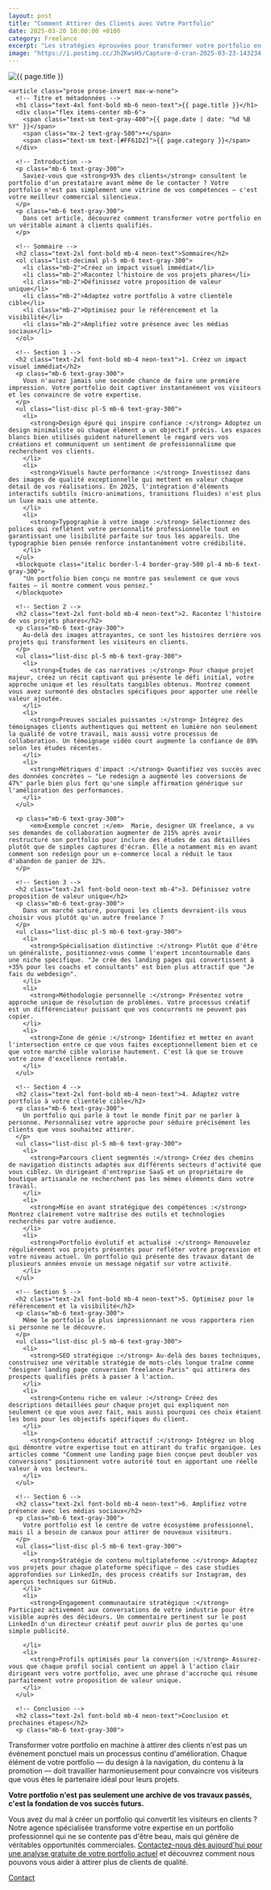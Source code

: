 ```yaml
---
layout: post
title: "Comment Attirer des Clients avec Votre Portfolio"
date: 2025-03-20 10:00:00 +0100
category: Freelance
excerpt: "Les stratégies éprouvées pour transformer votre portfolio en véritable outil commercial et décrocher plus de projets en tant que freelance."
image: "https://i.postimg.cc/JhZKwsH5/Capture-d-cran-2025-03-23-143234.webp"
---
```

<main class="pt-24 pb-16 bg-[#0A0118] text-white font-serif">
  <div class="container mx-auto px-4 max-w-4xl">
    <!-- Image en haut de l'article -->
    <div class="mb-10 rounded-xl overflow-hidden shadow-lg">
      <img 
        src="{{ page.image }}" 
        alt="{{ page.title }}" 
        loading="lazy"
        class="w-full h-72 object-cover object-center transition-transform duration-500 hover:scale-105"
      />
    </div>
    
    <article class="prose prose-invert max-w-none">
      <!-- Titre et métadonnées -->
      <h1 class="text-4xl font-bold mb-6 neon-text">{{ page.title }}</h1>
      <div class="flex items-center mb-6">
        <span class="text-sm text-gray-400">{{ page.date | date: "%d %B %Y" }}</span>
        <span class="mx-2 text-gray-500">•</span>
        <span class="text-sm text-[#FF61D2]">{{ page.category }}</span>
      </div>
      
      <!-- Introduction -->
      <p class="mb-6 text-gray-300">
        Saviez-vous que <strong>93% des clients</strong> consultent le portfolio d'un prestataire avant même de le contacter ? Votre portfolio n'est pas simplement une vitrine de vos compétences — c'est votre meilleur commercial silencieux.
      </p>
      <p class="mb-6 text-gray-300">
        Dans cet article, découvrez comment transformer votre portfolio en un véritable aimant à clients qualifiés.
      </p>
      
      <!-- Sommaire -->
      <h2 class="text-2xl font-bold mb-4 neon-text">Sommaire</h2>
      <ol class="list-decimal pl-5 mb-6 text-gray-300">
        <li class="mb-2">Créez un impact visuel immédiat</li>
        <li class="mb-2">Racontez l'histoire de vos projets phares</li>
        <li class="mb-2">Définissez votre proposition de valeur unique</li>
        <li class="mb-2">Adaptez votre portfolio à votre clientèle cible</li>
        <li class="mb-2">Optimisez pour le référencement et la visibilité</li>
        <li class="mb-2">Amplifiez votre présence avec les médias sociaux</li>
      </ol>
      
      <!-- Section 1 -->
      <h2 class="text-2xl font-bold mb-4 neon-text">1. Créez un impact visuel immédiat</h2>
      <p class="mb-6 text-gray-300">
        Vous n'aurez jamais une seconde chance de faire une première impression. Votre portfolio doit captiver instantanément vos visiteurs et les convaincre de votre expertise.
      </p>
      <ul class="list-disc pl-5 mb-6 text-gray-300">
        <li>
          <strong>Design épuré qui inspire confiance :</strong> Adoptez un design minimaliste où chaque élément a un objectif précis. Les espaces blancs bien utilisés guident naturellement le regard vers vos créations et communiquent un sentiment de professionnalisme que recherchent vos clients.
        </li>
        <li>
          <strong>Visuels haute performance :</strong> Investissez dans des images de qualité exceptionnelle qui mettent en valeur chaque détail de vos réalisations. En 2025, l'intégration d'éléments interactifs subtils (micro-animations, transitions fluides) n'est plus un luxe mais une attente.
        </li>
        <li>
          <strong>Typographie à votre image :</strong> Sélectionnez des polices qui reflètent votre personnalité professionnelle tout en garantissant une lisibilité parfaite sur tous les appareils. Une typographie bien pensée renforce instantanément votre crédibilité.
        </li>
      </ul>
      <blockquote class="italic border-l-4 border-gray-500 pl-4 mb-6 text-gray-300">
        "Un portfolio bien conçu ne montre pas seulement ce que vous faites — il montre comment vous pensez."
      </blockquote>
      
      <!-- Section 2 -->
      <h2 class="text-2xl font-bold mb-4 neon-text">2. Racontez l'histoire de vos projets phares</h2>
      <p class="mb-6 text-gray-300">
        Au-delà des images attrayantes, ce sont les histoires derrière vos projets qui transforment les visiteurs en clients.
      </p>
      <ul class="list-disc pl-5 mb-6 text-gray-300">
        <li>
          <strong>Études de cas narratives :</strong> Pour chaque projet majeur, créez un récit captivant qui présente le défi initial, votre approche unique et les résultats tangibles obtenus. Montrez comment vous avez surmonté des obstacles spécifiques pour apporter une réelle valeur ajoutée.
        </li>
        <li>
          <strong>Preuves sociales puissantes :</strong> Intégrez des témoignages clients authentiques qui mettent en lumière non seulement la qualité de votre travail, mais aussi votre processus de collaboration. Un témoignage vidéo court augmente la confiance de 89% selon les études récentes.
        </li>
        <li>
          <strong>Métriques d'impact :</strong> Quantifiez vos succès avec des données concrètes — "Le redesign a augmenté les conversions de 47%" parle bien plus fort qu'une simple affirmation générique sur l'amélioration des performances.
        </li>
      </ul>
     
      <p class="mb-6 text-gray-300">
          <em>Exemple concret :</em>  Marie, designer UX freelance, a vu ses demandes de collaboration augmenter de 215% après avoir restructuré son portfolio pour inclure des études de cas détaillées plutôt que de simples captures d'écran. Elle a notamment mis en avant comment son redesign pour un e-commerce local a réduit le taux d'abandon de panier de 32%.
      </p>
      
      <!-- Section 3 -->
      <h2 class="text-2xl font-bold neon-text mb-4">3. Définissez votre proposition de valeur unique</h2>
      <p class="mb-6 text-gray-300">
        Dans un marché saturé, pourquoi les clients devraient-ils vous choisir vous plutôt qu'un autre freelance ?
      </p>
      <ul class="list-disc pl-5 mb-6 text-gray-300">
        <li>
          <strong>Spécialisation distinctive :</strong> Plutôt que d'être un généraliste, positionnez-vous comme l'expert incontournable dans une niche spécifique. "Je crée des landing pages qui convertissent à +35% pour les coachs et consultants" est bien plus attractif que "Je fais du webdesign".
        </li>
        <li>
          <strong>Méthodologie personnelle :</strong> Présentez votre approche unique de résolution de problèmes. Votre processus créatif est un différenciateur puissant que vos concurrents ne peuvent pas copier.
        </li>
        <li>
          <strong>Zone de génie :</strong> Identifiez et mettez en avant l'intersection entre ce que vous faites exceptionnellement bien et ce que votre marché cible valorise hautement. C'est là que se trouve votre zone d'excellence rentable.
        </li>
      </ul>
      
      <!-- Section 4 -->
      <h2 class="text-2xl font-bold mb-4 neon-text">4. Adaptez votre portfolio à votre clientèle cible</h2>
      <p class="mb-6 text-gray-300">
        Un portfolio qui parle à tout le monde finit par ne parler à personne. Personnalisez votre approche pour séduire précisément les clients que vous souhaitez attirer.
      </p>
      <ul class="list-disc pl-5 mb-6 text-gray-300">
        <li>
          <strong>Parcours client segmentés :</strong> Créez des chemins de navigation distincts adaptés aux différents secteurs d'activité que vous ciblez. Un dirigeant d'entreprise SaaS et un propriétaire de boutique artisanale ne recherchent pas les mêmes éléments dans votre travail.
        </li>
        <li>
          <strong>Mise en avant stratégique des compétences :</strong> Montrez clairement votre maîtrise des outils et technologies recherchés par votre audience.
        </li>
        <li>
          <strong>Portfolio évolutif et actualisé :</strong> Renouvelez régulièrement vos projets présentés pour refléter votre progression et votre niveau actuel. Un portfolio qui présente des travaux datant de plusieurs années envoie un message négatif sur votre activité.
        </li>
      </ul>
      
      <!-- Section 5 -->
      <h2 class="text-2xl font-bold mb-4 neon-text">5. Optimisez pour le référencement et la visibilité</h2>
      <p class="mb-6 text-gray-300">
        Même le portfolio le plus impressionnant ne vous rapportera rien si personne ne le découvre.
      </p>
      <ul class="list-disc pl-5 mb-6 text-gray-300">
        <li>
          <strong>SEO stratégique :</strong> Au-delà des bases techniques, construisez une véritable stratégie de mots-clés longue traîne comme "designer landing page conversion freelance Paris" qui attirera des prospects qualifiés prêts à passer à l'action.
        </li>
        <li>
          <strong>Contenu riche en valeur :</strong> Créez des descriptions détaillées pour chaque projet qui expliquent non seulement ce que vous avez fait, mais aussi pourquoi ces choix étaient les bons pour les objectifs spécifiques du client.
        </li>
        <li>
          <strong>Contenu éducatif attractif :</strong> Intégrez un blog qui démontre votre expertise tout en attirant du trafic organique. Les articles comme "Comment une landing page bien conçue peut doubler vos conversions" positionnent votre autorité tout en apportant une réelle valeur à vos lecteurs.
        </li>
      </ul>
      
      <!-- Section 6 -->
      <h2 class="text-2xl font-bold mb-4 neon-text">6. Amplifiez votre présence avec les médias sociaux</h2>
      <p class="mb-6 text-gray-300">
        Votre portfolio est le centre de votre écosystème professionnel, mais il a besoin de canaux pour attirer de nouveaux visiteurs.
      </p>
      <ul class="list-disc pl-5 mb-6 text-gray-300">
        <li>
          <strong>Stratégie de contenu multiplateforme :</strong> Adaptez vos projets pour chaque plateforme spécifique — des case studies approfondies sur LinkedIn, des process créatifs sur Instagram, des aperçus techniques sur GitHub.
        </li>
        <li>
          <strong>Engagement communautaire stratégique :</strong> Participez activement aux conversations de votre industrie pour être visible auprès des décideurs. Un commentaire pertinent sur le post LinkedIn d'un directeur créatif peut ouvrir plus de portes qu'une simple publicité.

        </li>
        <li>
          <strong>Profils optimisés pour la conversion :</strong> Assurez-vous que chaque profil social contient un appel à l'action clair dirigeant vers votre portfolio, avec une phrase d'accroche qui résume parfaitement votre proposition de valeur unique.
        </li>
      </ul>
      
      <!-- Conclusion -->
      <h2 class="text-2xl font-bold mb-4 neon-text">Conclusion et prochaines étapes</h2>
      <p class="mb-6 text-gray-300">
  Transformer votre portfolio en machine à attirer des clients n'est pas un événement ponctuel mais un processus continu d'amélioration. Chaque élément de votre portfolio — du design à   la navigation, du contenu à la promotion — doit travailler harmonieusement pour convaincre vos visiteurs que vous êtes le partenaire idéal pour leurs projets.
      </p>
      <p class="mb-6 text-gray-300">
     <strong>Votre portfolio n'est pas seulement une archive de vos travaux passés, c'est la fondation de vos succès futurs.</strong>
      </p>
      <p class="mb-6 text-gray-300">
Vous avez du mal à créer un portfolio qui convertit les visiteurs en clients ? Notre agence spécialisée transforme votre expertise en un portfolio professionnel qui ne se contente pas d'être beau, mais qui génère de véritables opportunités commerciales. <a href="https://athenapro.ovh/Contact.html" style="text-decoration: underline;">Contactez-nous dès aujourd'hui pour une analyse gratuite de votre portfolio actuel</a> et découvrez comment nous pouvons vous aider à attirer plus de clients de qualité.
    </p>
    </article>
  </div>
</main>
<!-- Bouton CTA sticky -->
<a href="https://athenapro.ovh/Contact.html" class="fixed bottom-4 right-4 bg-[#FF61D2] text-white font-bold py-3 px-5 rounded-full shadow-lg transition-all hover:scale-105 hover:shadow-2xl">
  Contact
</a>


